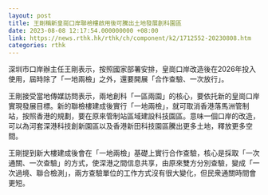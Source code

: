 ```yaml
---
layout: post
title: 王剛稱新皇崗口岸聯檢樓啟用後可騰出土地發展創科園區
date: 2023-08-08 12:17:54.000000000 +08:00
link: https://news.rthk.hk/rthk/ch/component/k2/1712552-20230808.htm
categories: rthk
---
```


深圳市口岸辦主任王剛表示，按照國家部署安排，皇崗口岸改造後在2026年投入使用，屆時除了「一地兩檢」之外，還要開展「合作查驗、一次放行」。

王剛接受當地傳媒訪問表示，兩地創科「一區兩園」的核心，要依托新的皇崗口岸實現發展目標。新的聯檢樓建成後實行「一地兩檢」，就可取消香港落馬洲管制站，按照香港的規劃，要在原來管制站區域建設科技園區。意味一個口岸的改造，可以為河套深港科技創新園區以及香港新田科技園區騰出更多土地，釋放更多空間。

王剛提到新大樓建成後會在「一地兩檢」基礎上實行合作查驗，核心是採取「一次通關、一次查驗」的方式，使深港之間信息共享，由原來雙方分別查驗，變成「一次過境、聯合檢測」，兩方查驗單位的工作方式沒有很大變化，但民衆通關時間會更短。
